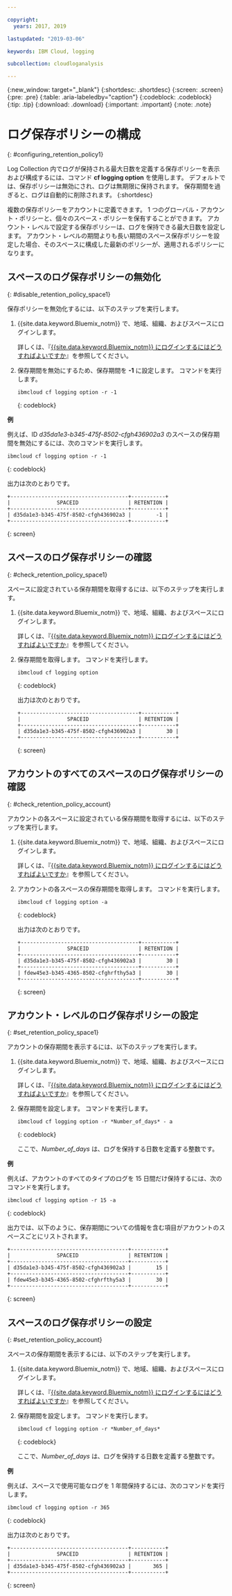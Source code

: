```yaml
---

copyright:
  years: 2017, 2019

lastupdated: "2019-03-06"

keywords: IBM Cloud, logging

subcollection: cloudloganalysis

---
```


{:new_window: target="_blank"}
{:shortdesc: .shortdesc}
{:screen: .screen}
{:pre: .pre}
{:table: .aria-labeledby="caption"}
{:codeblock: .codeblock}
{:tip: .tip}
{:download: .download}
{:important: .important}
{:note: .note}

# ログ保存ポリシーの構成
{: #configuring_retention_policy1}

Log Collection 内でログが保持される最大日数を定義する保存ポリシーを表示および構成するには、コマンド **cf logging option** を使用します。 デフォルトでは、保存ポリシーは無効にされ、ログは無期限に保持されます。 保存期間を過ぎると、ログは自動的に削除されます。 
{:shortdesc}

複数の保存ポリシーをアカウントに定義できます。 1 つのグローバル・アカウント・ポリシーと、個々のスペース・ポリシーを保有することができます。 アカウント・レベルで設定する保存ポリシーは、ログを保持できる最大日数を設定します。 アカウント・レベルの期間よりも長い期間のスペース保存ポリシーを設定した場合、そのスペースに構成した最新のポリシーが、適用されるポリシーになります。 


## スペースのログ保存ポリシーの無効化
{: #disable_retention_policy_space1}

保存ポリシーを無効化するには、以下のステップを実行します。

1. {{site.data.keyword.Bluemix_notm}} で、地域、組織、およびスペースにログインします。 

    詳しくは、『[{{site.data.keyword.Bluemix_notm}} にログインするにはどうすればよいですか](/docs/services/CloudLogAnalysis/qa?topic=cloudloganalysis-cli_qa#login)』を参照してください。
    
2. 保存期間を無効にするため、保存期間を **-1** に設定します。 コマンドを実行します。

    ```
    ibmcloud cf logging option -r -1
    ```
    {: codeblock}
    
**例**
    
例えば、ID *d35da1e3-b345-475f-8502-cfgh436902a3* のスペースの保存期間を無効にするには、次のコマンドを実行します。

```
ibmcloud cf logging option -r -1
```
{: codeblock}

出力は次のとおりです。

```
+--------------------------------------+-----------+
|               SPACEID                | RETENTION |
+--------------------------------------+-----------+
| d35da1e3-b345-475f-8502-cfgh436902a3 |        -1 |
+--------------------------------------+-----------+
```
{: screen} 



## スペースのログ保存ポリシーの確認
{: #check_retention_policy_space1}

スペースに設定されている保存期間を取得するには、以下のステップを実行します。

1. {{site.data.keyword.Bluemix_notm}} で、地域、組織、およびスペースにログインします。 

    詳しくは、『[{{site.data.keyword.Bluemix_notm}} にログインするにはどうすればよいですか](/docs/services/CloudLogAnalysis/qa?topic=cloudloganalysis-cli_qa#login)』を参照してください。
    
2. 保存期間を取得します。 コマンドを実行します。

    ```
    ibmcloud cf logging option
    ```
    {: codeblock}

    出力は次のとおりです。

    ```
    +--------------------------------------+-----------+
    |               SPACEID                | RETENTION |
    +--------------------------------------+-----------+
    | d35da1e3-b345-475f-8502-cfgh436902a3 |        30 |
    +--------------------------------------+-----------+
    ```
    {: screen}
    

## アカウントのすべてのスペースのログ保存ポリシーの確認
{: #check_retention_policy_account}

アカウントの各スペースに設定されている保存期間を取得するには、以下のステップを実行します。

1. {{site.data.keyword.Bluemix_notm}} で、地域、組織、およびスペースにログインします。 

    詳しくは、『[{{site.data.keyword.Bluemix_notm}} にログインするにはどうすればよいですか](/docs/services/CloudLogAnalysis/qa?topic=cloudloganalysis-cli_qa#login)』を参照してください。
    
2. アカウントの各スペースの保存期間を取得します。 コマンドを実行します。

    ```
    ibmcloud cf logging option -a
    ```
    {: codeblock}

    出力は次のとおりです。

    ```
    +--------------------------------------+-----------+
    |               SPACEID                | RETENTION |
    +--------------------------------------+-----------+
    | d35da1e3-b345-475f-8502-cfgh436902a3 |        30 |
    +--------------------------------------+-----------+
    | fdew45e3-b345-4365-8502-cfghrfthy5a3 |        30 |
    +--------------------------------------+-----------+
    ```
    {: screen}
    

## アカウント・レベルのログ保存ポリシーの設定
{: #set_retention_policy_space1}

アカウントの保存期間を表示するには、以下のステップを実行します。

1. {{site.data.keyword.Bluemix_notm}} で、地域、組織、およびスペースにログインします。 

    詳しくは、『[{{site.data.keyword.Bluemix_notm}} にログインするにはどうすればよいですか](/docs/services/CloudLogAnalysis/qa?topic=cloudloganalysis-cli_qa#login)』を参照してください。
    
2. 保存期間を設定します。 コマンドを実行します。

    ```
    ibmcloud cf logging option -r *Number_of_days* - a
    ```
    {: codeblock}
    
    ここで、*Number_of_days* は、ログを保持する日数を定義する整数です。 
    
    
**例**
    
例えば、アカウントのすべてのタイプのログを 15 日間だけ保持するには、次のコマンドを実行します。

```
ibmcloud cf logging option -r 15 -a
```
{: codeblock}

出力では、以下のように、保存期間についての情報を含む項目がアカウントのスペースごとにリストされます。

```
+--------------------------------------+-----------+
|               SPACEID                | RETENTION |
+--------------------------------------+-----------+
| d35da1e3-b345-475f-8502-cfgh436902a3 |        15 |
+--------------------------------------+-----------+
| fdew45e3-b345-4365-8502-cfghrfthy5a3 |        30 |
+--------------------------------------+-----------+
```
{: screen}

## スペースのログ保存ポリシーの設定
{: #set_retention_policy_account}

スペースの保存期間を表示するには、以下のステップを実行します。

1. {{site.data.keyword.Bluemix_notm}} で、地域、組織、およびスペースにログインします。 

    詳しくは、『[{{site.data.keyword.Bluemix_notm}} にログインするにはどうすればよいですか](/docs/services/CloudLogAnalysis/qa?topic=cloudloganalysis-cli_qa#login)』を参照してください。
    
2. 保存期間を設定します。 コマンドを実行します。

    ```
    ibmcloud cf logging option -r *Number_of_days*
    ```
    {: codeblock}
    
    ここで、*Number_of_days* は、ログを保持する日数を定義する整数です。
    
    
**例**
    
例えば、スペースで使用可能なログを 1 年間保持するには、次のコマンドを実行します。

```
ibmcloud cf logging option -r 365
```
{: codeblock}

出力は次のとおりです。

```
+--------------------------------------+-----------+
|               SPACEID                | RETENTION |
+--------------------------------------+-----------+
| d35da1e3-b345-475f-8502-cfgh436902a3 |       365 |
+--------------------------------------+-----------+
```
{: screen}


